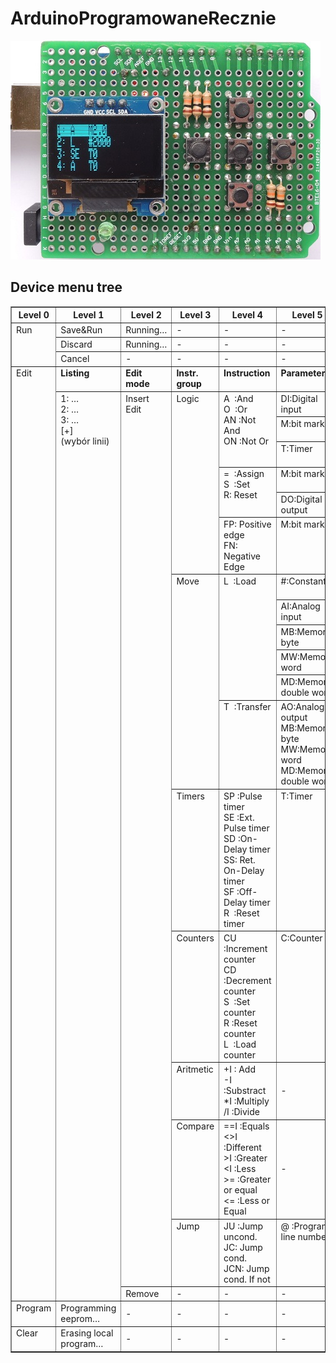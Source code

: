 # ArduinoProgramowaneRecznie
![ScreenShot](DSCN9235.JPG?raw=true)

## Device menu tree
<table border=1 cellspacing=0 cellpadding=0 width=0>
 <tr>
  <th width=84 valign=top>
  Level 0</br>
  </th>
  <th width=95 valign=top >
  Level 1</br>
  </th>
  <th width=76 valign=top >
  Level 2</br>
  </th>
  <th width=85 valign=top >
  Level 3</br>
  </th>
  <th width=161 valign=top >
  Level 4</br>
  </th>
  <th width=170 valign=top >
  Level 5</br>
  </th>
  <th width=123 valign=top >
  Level 6</br>
  </th>
  <th width=123 valign=top >
  Level 7</br>
  </th>
 </tr>
 <tr>
  <td width=84 rowspan=3 valign=top >
  Run</br>
  </td>
  <td width=95 valign=top >
  Save&amp;Run</br>
  </td>
  <td width=76 >
  Running…</br>
  </td>
  <td width=85 >
  -</br>
  </td>
  <td width=161 >
  -</br>
  </td>
  <td width=170 >
  -</br>
  </td>
  <td width=123 >
  -</br>
  </td>
  <td width=123 >
  -</br>
  </td>
 </tr>
 <tr>
  <td width=95 valign=top >
  Discard</br>
  </td>
  <td width=76 >
  Running…</br>
  </td>
  <td width=85 >
  -</br>
  </td>
  <td width=161 >
  -</br>
  </td>
  <td width=170 >
  -</br>
  </td>
  <td width=123 >
  -</br>
  </td>
  <td width=123 >
  -</br>
  </td>
 </tr>
 <tr>
  <td width=95 valign=top >
  Cancel</br>
  </td>
  <td width=76 >
  -</br>
  </td>
  <td width=85 >
  -</br>
  </td>
  <td width=161 >
  -</br>
  </td>
  <td width=170 >
  -</br>
  </td>
  <td width=123 >
  -</br>
  </td>
  <td width=123 >
  -</br>
  </td>
 </tr>
 <tr>
  <td width=84 rowspan=19 valign=top >
  Edit</br>
  </td>
  <td width=95 valign=top >
  <b>Listing</b></br>
  </td>
  <td width=76 valign=top >
  <b>Edit mode</b></br>
  </td>
  <td width=85 valign=top >
  <b>Instr. group</b></br>
  </td>
  <td width=161 valign=top >
  <b>Instruction</b></br>
  </td>
  <td width=170 valign=top >
  <b>Parameter</b></br>
  </td>
  <td width=123 valign=top >
  <b>Paremeter value</b></br>
  </td>
  <td width=123 >
  <b>Paremeter value</b></br>
  </td>
 </tr>
 <tr>
  <td width=95 rowspan=18 valign=top >
  1: …</br>
  2: …</br>
  3: …</br>
  [+]</br>
  (wybór linii)</br>
  </td>
  <td width=76 rowspan=17 valign=top >
  Insert</br>
  Edit</br>
  </td>
  <td width=85 rowspan=6 valign=top >
  Logic</br>
  </td>
  <td width=161 rowspan=3 valign=top >
  A  :And</br>
  O  :Or</br>
  AN :Not And</br>
  ON :Not Or</br>
  </td>
  <td width=170 valign=top >
  DI:Digital input</br>
  </td>
  <td width=123 valign=top >
  Enter input nr:</br>
  </td>
  <td width=123 >
  -</br>
  </td>
 </tr>
 <tr>
  <td width=170 valign=top >
  M:bit marker</br>
  </td>
  <td width=123 valign=top >
  Enter byte nr:</br>
  </td>
  <td width=123 valign=top >
  Enter bit position:</br>
  </td>
 </tr>
 <tr>
  <td width=170 valign=top >
  T:Timer</br>
  </td>
  <td width=123 valign=top >
  Enter timer nr:</br>
  </td>
  <td width=123 valign=top >
  -</br>
  </td>
 </tr>
 <tr>
  <td width=161 rowspan=2 valign=top >
  =  :Assign</br>
  S  :Set</br>
  R: Reset</br>
  </td>
  <td width=170 valign=top >
  M:bit marker</br>
  </td>
  <td width=123 valign=top >
  Enter byte nr:</br>
  </td>
  <td width=123 valign=top >
  Enter bit position:</br>
  </td>
 </tr>
 <tr>
  <td width=170 valign=top >
  DO:Digital output</br>
  </td>
  <td width=123 valign=top >
  Enter output nr:</br>
  </td>
  <td width=123 valign=top >
  &nbsp;</br>
  </td>
 </tr>
 <tr>
  <td width=161 valign=top >
  FP: Positive edge</br>
  FN: Negative Edge</br>
  </td>
  <td width=170 valign=top >
  M:bit marker</br>
  &nbsp;</br>
  </td>
  <td width=123 valign=top >
  Enter byte nr:</br>
  </td>
  <td width=123 valign=top >
  Enter bit position:</br>
  </td>
 </tr>
 <tr>
  <td width=85 rowspan=6 valign=top >
  Move</br>
  </td>
  <td width=161 rowspan=5 valign=top >
  L  :Load</br>
  &nbsp;</br>
  </td>
  <td width=170 valign=top >
  #:Constant</br>
  </td>
  <td width=123 valign=top >
  Enter value:</br>
  </td>
  <td width=123 >
  -</br>
  </td>
 </tr>
 <tr>
  <td width=170 valign=top >
  AI:Analog input</br>
  </td>
  <td width=123 valign=top >
  Enter input nr:</br>
  </td>
  <td width=123 >
  -</br>
  </td>
 </tr>
 <tr>
  <td width=170 valign=top >
  MB:Memory byte</br>
  </td>
  <td width=123 valign=top >
  Enter byte nr:</br>
  </td>
  <td width=123 >
  -</br>
  </td>
 </tr>
 <tr>
  <td width=170 valign=top >
  MW:Memory word</br>
  </td>
  <td width=123 valign=top >
  Enter word nr:</br>
  </td>
  <td width=123 >
  -</br>
  </td>
 </tr>
 <tr>
  <td width=170 valign=top >
  MD:Memory double word</br>
  </td>
  <td width=123 valign=top >
  Enter dword nr:</br>
  </td>
  <td width=123 >
  -</br>
  </td>
 </tr>
 <tr>
  <td width=161 valign=top >
  T  :Transfer</br>
  </td>
  <td width=170 valign=top >
  AO:Analog output</br>
  MB:Memory byte</br>
  MW:Memory word</br>
  MD:Memory double word</br>
  </td>
  <td width=123 valign=top >
  Enter var position</br>
  </td>
  <td width=123 >
  -</br>
  </td>
 </tr>
 <tr>
  <td width=85 valign=top >
  Timers</br>
  </td>
  <td width=161 valign=top >
  SP :Pulse timer</br>
  SE :Ext. Pulse timer</br>
  SD :On-Delay timer</br>
  SS: Ret. On-Delay timer</br>
  SF :Off-Delay timer</br>
  R  :Reset timer</br>
  </td>
  <td width=170 valign=top >
  T:Timer</br>
  </td>
  <td width=123 valign=top >
  Enter timer nr:</br>
  </td>
  <td width=123 >
  -</br>
  </td>
 </tr>
 <tr>
  <td width=85 valign=top >
  Counters</br>
  </td>
  <td width=161 valign=top >
  CU :Increment counter</br>
  CD :Decrement counter</br>
  S  :Set counter</br>
  R :Reset counter</br>
  L  :Load counter</br>
  </td>
  <td width=170 valign=top >
  C:Counter</br>
  </td>
  <td width=123 valign=top >
  Enter counter nr:</br>
  </td>
  <td width=123 >
  -</br>
  </td>
 </tr>
 <tr>
  <td width=85 valign=top >
  Aritmetic</br>
  </td>
  <td width=161 valign=top >
  +I : Add</br>
  -I :Substract</br>
  *I :Multiply</br>
  /I :Divide</br>
  </td>
  <td width=170 >
  -</br>
  </td>
  <td width=123 >
  -</br>
  </td>
  <td width=123 >
  -</br>
  </td>
 </tr>
 <tr>
  <td width=85 valign=top >
  Compare</br>
  </td>
  <td width=161 valign=top >
  ==I :Equals</br>
  &lt;&gt;I :Different</br>
  &gt;I :Greater</br>
  &lt;I :Less</br>
  &gt;= :Greater or equal</br>
  &lt;= :Less or Equal</br>
  </td>
  <td width=170 >
  -</br>
  </td>
  <td width=123 >
  -</br>
  </td>
  <td width=123 >
  -</br>
  </td>
 </tr>
 <tr>
  <td width=85 valign=top >
  Jump</br>
  </td>
  <td width=161 valign=top >
  JU :Jump uncond.</br>
  JC: Jump cond.</br>
  JCN: Jump cond. If not</br>
  </td>
  <td width=170 valign=top >
  @ :Program line number</br>
  </td>
  <td width=123 >
  -</br>
  </td>
  <td width=123 >
  -</br>
  </td>
 </tr>
 <tr>
  <td width=76 valign=top >
  Remove</br>
  </td>
  <td width=85 >
  -</br>
  </td>
  <td width=161 >
  -</br>
  </td>
  <td width=170 >
  -</br>
  </td>
  <td width=123 >
  -</br>
  </td>
  <td width=123 >
  -</br>
  </td>
 </tr>
 <tr>
  <td width=84 valign=top >
  Program</br>
  </td>
  <td width=95 valign=top >
  Programming eeprom…</br>
  </td>
  <td width=76 >
  -</br>
  </td>
  <td width=85 >
  -</br>
  </td>
  <td width=161 >
  -</br>
  </td>
  <td width=170 >
  -</br>
  </td>
  <td width=123 >
  -</br>
  </td>
  <td width=123 >
  -</br>
  </td>
 </tr>
 <tr>
  <td width=84 valign=top >
  Clear</br>
  </td>
  <td width=95 >
  Erasing local program…</br>
  </td>
  <td width=76 >
  -</br>
  </td>
  <td width=85 >
  -</br>
  </td>
  <td width=161 >
  -</br>
  </td>
  <td width=170 >
  -</br>
  </td>
  <td width=123 >
  -</br>
  </td>
  <td width=123 >
  -</br>
  </td>
 </tr>
</table>
